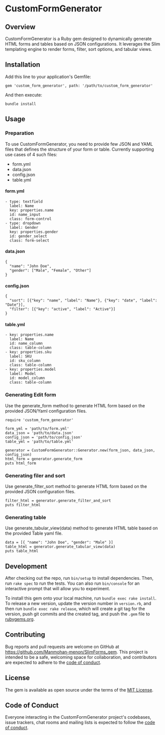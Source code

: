 # CustomFormGenerator

## Overview

CustomFormGenerator is a Ruby gem designed to dynamically generate HTML forms and tables based on JSON configurations. It leverages the Slim templating engine to render forms, filter, sort options, and tabular views.

## Installation

Add this line to your application's Gemfile:

    gem 'custom_form_generator', path: '/path/to/custom_form_generator'
And then execute:

    bundle install

## Usage

### Preparation

To use CustomFormGenerator, you need to provide few JSON and YAML files that defines the structure of your form or table. Currently supporting use cases of 4 such files:
- form.yml
- data.json
- config.json
- table.yml

#### form.yml
```
- type: textfield
  label: Name
  key: properties.name
  id: name_input
  class: form-control
- type: dropdown
  label: Gender
  key: properties.gender
  id: gender_select
  class: form-select
```

#### data.json
```
{
  "name": "John Doe",
  "gender": ["Male", "Female", "Other"]
}
```

#### config.json
```
{
  "sort": [{"key": "name", "label": "Name"}, {"key": "date", "label": "Date"}],
  "filter": [{"key": "active", "label": "Active"}]
}
```

#### table.yml
```
- key: properties.name
  label: Name
  id: name_column
  class: table-column
- key: properties.sku
  label: SKU
  id: sku_column
  class: table-column
- key: properties.model
  label: Model
  id: model_column
  class: table-column
```

### Generating Edit form
Use the generate_form method to generate HTML form based on the provided JSON/Yaml configuration files.
```
require 'custom_form_generator'

form_yml = 'path/to/form.yml'
data_json = 'path/to/data.json'
config_json = 'path/to/config.json'
table_yml = 'path/to/table.yml'

generator = CustomFormGenerator::Generator.new(form_json, data_json, config_json)
html_form = generator.generate_form
puts html_form
```
### Generating filer and sort
Use generate_filter_sort method to generate HTML form based on the provided JSON configuration files.
```
filter_html = generator.generate_filter_and_sort
puts filter_html
```

### Generating table
Use generate_tabular_view(data) method to generate HTML table based on the provided Table yaml file.
```
data = [{ "name": "John Doe", "gender": "Male" }]
table_html = generator.generate_tabular_view(data)
puts table_html
```

## Development

After checking out the repo, run `bin/setup` to install dependencies. Then, run `rake spec` to run the tests. You can also run `bin/console` for an interactive prompt that will allow you to experiment.

To install this gem onto your local machine, run `bundle exec rake install`. To release a new version, update the version number in `version.rb`, and then run `bundle exec rake release`, which will create a git tag for the version, push git commits and the created tag, and push the `.gem` file to [rubygems.org](https://rubygems.org).

## Contributing

Bug reports and pull requests are welcome on GitHub at https://github.com/Manmohan-menon/SlimForms_gem. This project is intended to be a safe, welcoming space for collaboration, and contributors are expected to adhere to the [code of conduct](https://github.com/Manmohan-menon/SlimForms_gem/CODE_OF_CONDUCT.md).

## License

The gem is available as open source under the terms of the [MIT License](https://opensource.org/licenses/MIT).

## Code of Conduct

Everyone interacting in the CustomFormGenerator project's codebases, issue trackers, chat rooms and mailing lists is expected to follow the [code of conduct](https://github.com/Manmohan-menon/SlimForms_gem/CODE_OF_CONDUCT.md).
